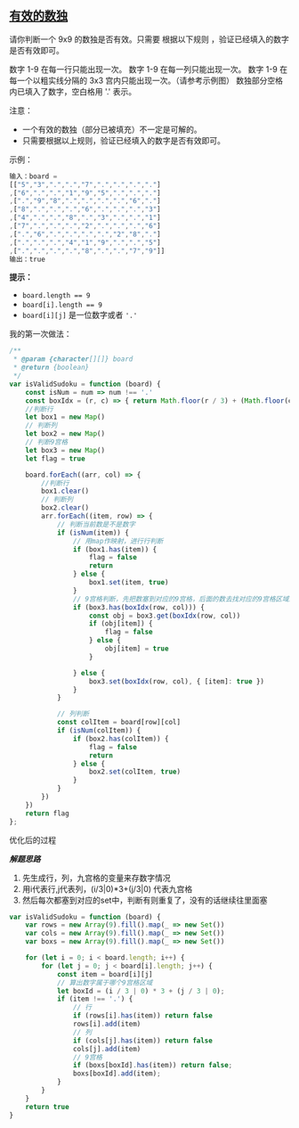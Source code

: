## [ 有效的数独](https://leetcode-cn.com/problems/valid-sudoku/)

请你判断一个 9x9 的数独是否有效。只需要 根据以下规则 ，验证已经填入的数字是否有效即可。

数字 1-9 在每一行只能出现一次。
数字 1-9 在每一列只能出现一次。
数字 1-9 在每一个以粗实线分隔的 3x3 宫内只能出现一次。（请参考示例图）
数独部分空格内已填入了数字，空白格用 '.' 表示。

注意：

- 一个有效的数独（部分已被填充）不一定是可解的。
- 只需要根据以上规则，验证已经填入的数字是否有效即可。



示例：

```javascript
输入：board = 
[["5","3",".",".","7",".",".",".","."]
,["6",".",".","1","9","5",".",".","."]
,[".","9","8",".",".",".",".","6","."]
,["8",".",".",".","6",".",".",".","3"]
,["4",".",".","8",".","3",".",".","1"]
,["7",".",".",".","2",".",".",".","6"]
,[".","6",".",".",".",".","2","8","."]
,[".",".",".","4","1","9",".",".","5"]
,[".",".",".",".","8",".",".","7","9"]]
输出：true

```

**提示：**

- `board.length == 9`
- `board[i].length == 9`
- `board[i][j]` 是一位数字或者 `'.'`



我的第一次做法：

```javascript
/**
 * @param {character[][]} board
 * @return {boolean}
 */
var isValidSudoku = function (board) {
    const isNum = num => num !== '.'
    const boxIdx = (r, c) => { return Math.floor(r / 3) + (Math.floor(c / 3) * 3) }
    //判断行
    let box1 = new Map()
    // 判断列
    let box2 = new Map()
    // 判断9宫格
    let box3 = new Map()
    let flag = true

    board.forEach((arr, col) => {
        //判断行
        box1.clear()
        // 判断列
        box2.clear()
        arr.forEach((item, row) => {
            // 判断当前数是不是数字
            if (isNum(item)) {
                // 用map作映射，进行行判断
                if (box1.has(item)) {
                    flag = false
                    return
                } else {
                    box1.set(item, true)
                }
                // 9宫格判断，先把数塞到对应的9宫格，后面的数去找对应的9宫格区域来判断
                if (box3.has(boxIdx(row, col))) {
                    const obj = box3.get(boxIdx(row, col))
                    if (obj[item]) {
                        flag = false
                    } else {
                        obj[item] = true
                    }

                } else {
                    box3.set(boxIdx(row, col), { [item]: true })
                }
            }

            // 列判断
            const colItem = board[row][col]
            if (isNum(colItem)) {
                if (box2.has(colItem)) {
                    flag = false
                    return
                } else {
                    box2.set(colItem, true)
                }
            }
        })
    })
    return flag
};
```



优化后的过程

***解题思路***

1. 先生成行，列，九宫格的变量来存数字情况
2. 用i代表行,j代表列，(i/3|0)*3+(j/3|0) 代表九宫格
3. 然后每次都塞到对应的set中，判断有则重复了，没有的话继续往里面塞

```javascript
var isValidSudoku = function (board) {
    var rows = new Array(9).fill().map(_ => new Set())
    var cols = new Array(9).fill().map(_ => new Set())
    var boxs = new Array(9).fill().map(_ => new Set())

    for (let i = 0; i < board.length; i++) {
        for (let j = 0; j < board[i].length; j++) {
            const item = board[i][j]
            // 算出数字属于哪个9宫格区域
            let boxId = (i / 3 | 0) * 3 + (j / 3 | 0);
            if (item !== '.') {
                // 行
                if (rows[i].has(item)) return false
                rows[i].add(item)
                // 列
                if (cols[j].has(item)) return false
                cols[j].add(item)
                // 9宫格
                if (boxs[boxId].has(item)) return false;
                boxs[boxId].add(item);
            }
        }
    }
    return true
}
```

